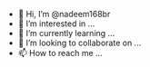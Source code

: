 - 👋 Hi, I’m @nadeem168br
- 👀 I’m interested in ...
- 🌱 I’m currently learning ...
- 💞️ I’m looking to collaborate on ...
- 📫 How to reach me ...

<!---
nadeem168br/nadeem168br is a ✨ special ✨ repository because its `README.md` (this file) appears on your GitHub profile.
You can click the Preview link to take a look at your changes.
--->
